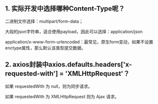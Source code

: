 

## 1. 实际开发中选择哪种Content-Type呢？

二进制文件选择：multipart/form-data；

大段的json字符串，适合使用payload，因此可以选择：application/json

application/x-www-form-urlencoded：最常见，原生form变动，如果不设置enctype属性，那么默认该类型提交数据。

## 2. axios封装中axios.defaults.headers['x-requested-with'] = 'XMLHttpRequest'？

如果 requestedWith 为 null，则为同步请求。

如果 requestedWith 为 XMLHttpRequest 则为 Ajax 请求。